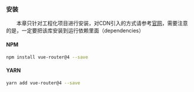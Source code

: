 ### 安装
&emsp;&emsp;本章只针对工程化项目进行安装，对CDN引入的方式请参考[官网](https://router.vuejs.org/zh/installation.html)，需要注意的是，一定要把该库安装到运行依赖里面（dependencies）
#### NPM
```sh
npm install vue-router@4 --save
```
#### YARN
```sh
yarn add vue-router@4 --save
```